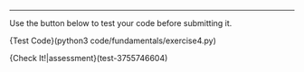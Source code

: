 ----------
Use the button below to test your code before submitting it.

{Test Code}(python3 code/fundamentals/exercise4.py)

{Check It!|assessment}(test-3755746604)
